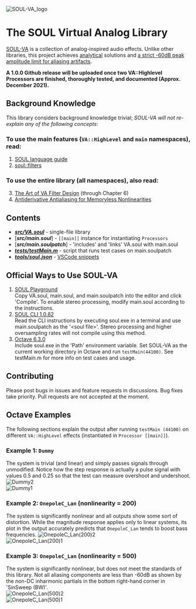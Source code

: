 ![SOUL-VA_logo](https://user-images.githubusercontent.com/42720670/143501884-f9a4daac-9460-4312-bacf-4984ef002dc4.png)
# The SOUL Virtual Analog Library
[SOUL-VA](https://github.com/thezhe/SOUL-VA) is a collection of analog-inspired audio effects. Unlike other libraries, this project achieves [analytical](https://math.stackexchange.com/questions/935405/what-s-the-difference-between-analytical-and-numerical-approaches-to-problems) solutions and [a strict -60dB peak amplitude limit for aliasing artifacts](https://github.com/thezhe/SOUL-VA#example-3-onepolec_lan-nonlinearity--300).

**A 1.0.0 Github release will be uploaded once two VA::Highlevel Processors are finished, thoroughly tested, and documented (Approx. December 2021).**

## Background Knowledge
This library considers background knowledge trivial; *SOUL-VA will not re-explain any of the following concepts*:  
### To use the main features (`VA::HighLevel` and `main` namespaces), read:  
1. [SOUL language guide](https://github.com/soul-lang/SOUL/blob/master/docs/SOUL_Language.md)  
2. [soul::filters](https://github.com/soul-lang/SOUL/blob/master/source/soul_library/soul_library_filters.soul)  
### To use the entire library (all namespaces), also read:  
3. [The Art of VA Filter Design](https://www.kvraudio.com/forum/viewtopic.php?t=350246) (through Chapter 6)   
4. [Antiderivative Antialiasing for Memoryless Nonlinearities](https://acris.aalto.fi/ws/portalfiles/portal/27135145/ELEC_bilbao_et_al_antiderivative_antialiasing_IEEESPL.pdf)

## Contents
- [***src/VA.soul***](https://github.com/thezhe/SOUL-VA/blob/main/VA.soul) - single-file library
- [***src/main.soul***] - `[[main]]` instance for instantiating `Processors`
- [***src/main.soulpatch***] - 'includes' and 'links' VA.soul with main.soul
- [***tests/testMain.m***](https://github.com/thezhe/SOUL-VA/blob/main/testMain.m) - script that runs test cases on main.soulpatch
- [***tools/soul.json***](https://github.com/thezhe/SOUL-VA/blob/main/soul.json) - [VSCode snippets](https://code.visualstudio.com/docs/editor/userdefinedsnippets)

## Official Ways to Use SOUL-VA
1. [SOUL Playground](https://soul.dev/lab/)  
Copy VA.soul, main.soul, and main.soulpatch into the editor and click 'Compile'. To enable stereo processing, modify main.soul according to the instructions.
2. [SOUL CLI 1.0.82](https://github.com/soul-lang/SOUL/releases/tag/1.0.82)  
Read the CLI instructions by executing soul.exe in a terminal and use main.soulpatch as the '\<soul file\>'. Stereo processing and higher oversampling rates will not compile using this method.
3.  [Octave 6.3.0](https://www.gnu.org/software/octave/index)   
Include soul.exe in the 'Path' environment variable. Set SOUL-VA as the current working directory in Octave and run `testMain(44100)`. See testMain.m for more info on test cases and usage.

## Contributing
Please post bugs in issues and feature requests in discussions. Bug fixes take priority. Pull requests are not accepted at the moment.

## Octave Examples 
The following sections explain the output after running `testMain (44100)` on different `VA::HighLevel` effects (instantiated in `Processor [[main]]`).
### Example 1: `Dummy`
The system is trivial (and linear) and simply passes signals through unmodified. Notice how the step response is actually a pulse signal with values 0.5 and 0.25 so that the test can measure overshoot and undershoot.
![Dummy2](https://user-images.githubusercontent.com/42720670/143499549-a8484fe7-bb55-4c24-8242-aa6dd5be6b1c.png)  
![Dummy1](https://user-images.githubusercontent.com/42720670/143499553-e699e725-ad35-413c-9378-3121313d5d49.png)  
### Example 2: `OnepoleC_Lan` (nonlinearity = 200)
The system is significantly nonlinear and all outputs show some sort of distortion. While the magnitude response applies only to linear systems, its plot in the output accurately predicts that `OnepoleC_Lan` tends to boost bass frequencies.
![OnepoleC_Lan(200)2](https://user-images.githubusercontent.com/42720670/143499888-6d6bb662-d376-4e94-90f3-c417c346b851.png)  
![OnepoleC_Lan(200)1](https://user-images.githubusercontent.com/42720670/143499897-f637bf2f-9c7f-469a-954f-06ace715cf5c.png)  
### Example 3: `OnepoleC_Lan` (nonlinearity = 500)
The system is significantly nonlinear, but does not meet the standards of this library. Not all aliasing components are less than -60dB as shown by the non-DC inharmonic partials in the bottom right-hand corner in 'SinSweep (BW)'.  
![OnepoleC_Lan(500)2](https://user-images.githubusercontent.com/42720670/143499912-0e513b21-b668-488e-ae87-a767db9aadab.png)  
![OnepoleC_Lan(500)1](https://user-images.githubusercontent.com/42720670/143499917-0621c055-8e9d-4c08-891e-cf0de483885d.png)  

